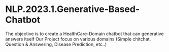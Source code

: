 # NLP.2023.1.Generative-Based-Chatbot

The objective is to create a HealthCare-Domain chatbot that can generative answers itself
Our Project focus on various domains (Simple chitchat, Question & Answering, Disease Prediction, etc..)
